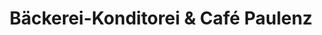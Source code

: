 ---
title: "Bäckerei-Konditorei & Café Paulenz"
url: /jonsdorf/baeckerei-konditorei-und-cafe-paulenz/
shop: Bäckerei
---